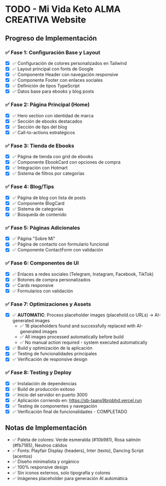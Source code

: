 # TODO - Mi Vida Keto ALMA CREATIVA Website

## Progreso de Implementación

### ✅ Fase 1: Configuración Base y Layout
- [x] ✅ Configuración de colores personalizados en Tailwind
- [x] ✅ Layout principal con fonts de Google
- [x] ✅ Componente Header con navegación responsive
- [x] ✅ Componente Footer con enlaces sociales
- [x] ✅ Definición de tipos TypeScript
- [x] ✅ Datos base para ebooks y blog posts

### ✅ Fase 2: Página Principal (Home)
- [x] ✅ Hero section con identidad de marca
- [x] ✅ Sección de ebooks destacados
- [x] ✅ Sección de tips del blog
- [x] ✅ Call-to-actions estratégicos

### ✅ Fase 3: Tienda de Ebooks
- [x] ✅ Página de tienda con grid de ebooks
- [x] ✅ Componente EbookCard con opciones de compra
- [x] ✅ Integración con Hotmart
- [x] ✅ Sistema de filtros por categorías

### ✅ Fase 4: Blog/Tips
- [x] ✅ Página de blog con lista de posts
- [x] ✅ Componente BlogCard
- [x] ✅ Sistema de categorías
- [x] ✅ Búsqueda de contenido

### ✅ Fase 5: Páginas Adicionales
- [x] ✅ Página "Sobre Mí"
- [x] ✅ Página de contacto con formulario funcional
- [x] ✅ Componente ContactForm con validación

### ✅ Fase 6: Componentes de UI
- [x] ✅ Enlaces a redes sociales (Telegram, Instagram, Facebook, TikTok)
- [x] ✅ Botones de compra personalizados
- [x] ✅ Cards responsive
- [x] ✅ Formularios con validación

### ✅ Fase 7: Optimizaciones y Assets
- [x] ✅ **AUTOMATIC**: Process placeholder images (placehold.co URLs) → AI-generated images
  - ✅ 16 placeholders found and successfully replaced with AI-generated images
  - ✅ All images processed automatically before build
  - ✅ No manual action required - system executed automatically
- [x] ✅ Build y optimización de la aplicación
- [x] ✅ Testing de funcionalidades principales
- [x] ✅ Verificación de responsive design

### ✅ Fase 8: Testing y Deploy
- [x] ✅ Instalación de dependencias
- [x] ✅ Build de producción exitoso
- [x] ✅ Inicio del servidor en puerto 3000
- [x] ✅ Aplicación corriendo en: https://sb-taanx9brpbhd.vercel.run
- [x] ✅ Testing de componentes y navegación
- [x] ✅ Verificación final de funcionalidades - COMPLETADO

## Notas de Implementación
- ✅ Paleta de colores: Verde esmeralda (#10b981), Rosa salmón (#fb7185), Neutros cálidos
- ✅ Fonts: Playfair Display (headers), Inter (texto), Dancing Script (acentos)
- ✅ Diseño minimalista y orgánico
- ✅ 100% responsive design
- ✅ Sin iconos externos, solo tipografía y colores
- ✅ Imágenes placeholder para generación AI automática